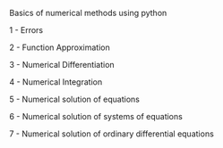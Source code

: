 Basics of numerical methods using python

1 - Errors

2 - Function Approximation

3 - Numerical Differentiation

4 - Numerical Integration

5 - Numerical solution of equations

6 - Numerical solution of systems of equations

7 - Numerical solution of ordinary differential equations
